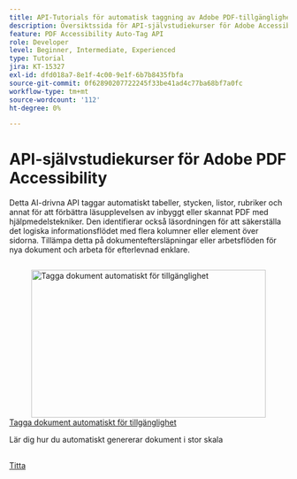 ```yaml
---
title: API-Tutorials för automatisk taggning av Adobe PDF-tillgänglighet
description: Översiktssida för API-självstudiekurser för Adobe Accessibility Auto-Tag
feature: PDF Accessibility Auto-Tag API
role: Developer
level: Beginner, Intermediate, Experienced
type: Tutorial
jira: KT-15327
exl-id: dfd018a7-8e1f-4c00-9e1f-6b7b8435fbfa
source-git-commit: 0f62890207722245f33be41ad4c77ba68bf7a0fc
workflow-type: tm+mt
source-wordcount: '112'
ht-degree: 0%

---
```


# API-självstudiekurser för Adobe PDF Accessibility

Detta AI-drivna API taggar automatiskt tabeller, stycken, listor, rubriker och annat för att förbättra läsupplevelsen av inbyggt eller skannat PDF med hjälpmedelstekniker. Den identifierar också läsordningen för att säkerställa det logiska informationsflödet med flera kolumner eller element över sidorna. Tillämpa detta på dokumenteftersläpningar eller arbetsflöden för nya dokument och arbeta för efterlevnad enklare.

<!-- Comment -->
<!-- CARDS

* https://experienceleague.adobe.com/en/docs/acrobat-services-learn/tutorials/pdfaccessibility/automatically-add-tags
  {target = _self}
  {title = Automatically tag documents for accessibility}
  {description = Learn how to automatically generate documents at scale}
  {image = https://experienceleague.adobe.com/en/docs/acrobat-services-learn/tutorials/pdfaccessibility/media_12d5056f8a08ccdcd7d45c49ee252d1070e5e8e64.png?width=400&format=webply&optimize=medium}
  {cta = Watch}

-->
<!-- End Comment -->

<!-- START CARDS HTML - DO NOT MODIFY BY HAND -->
<div class="columns">
    <div class="column is-half-tablet is-half-desktop is-one-third-widescreen" aria-label="Automatically tag documents for accessibility">
        <div class="card" style="height: 100%; display: flex; flex-direction: column; height: 100%;">
            <div class="card-image">
                <figure class="image x-is-16by9">
                    <a href="https://experienceleague.adobe.com/en/docs/acrobat-services-learn/tutorials/pdfaccessibility/automatically-add-tags" title="Tagga dokument automatiskt för tillgänglighet" target="_self" rel="referrer">
                        <img class="is-bordered-r-small" src="https://experienceleague.adobe.com/en/docs/acrobat-services-learn/tutorials/pdfaccessibility/media_12d5056f8a08ccdcd7d45c49ee252d1070e5e8e64.png?width=400&format=webply&optimize=medium" alt="Tagga dokument automatiskt för tillgänglighet"
                             style="width: 100%; aspect-ratio: 16 / 9; object-fit: cover; overflow: hidden; display: block; margin: auto;">
                    </a>
                </figure>
            </div>
            <div class="card-content is-padded-small" style="display: flex; flex-direction: column; flex-grow: 1; justify-content: space-between;">
                <div class="top-card-content">
                    <p class="headline is-size-6 has-text-weight-bold">
                        <a href="https://experienceleague.adobe.com/en/docs/acrobat-services-learn/tutorials/pdfaccessibility/automatically-add-tags" target="_self" rel="referrer" title="Tagga dokument automatiskt för tillgänglighet">Tagga dokument automatiskt för tillgänglighet</a>
                    </p>
                    <p class="is-size-6">Lär dig hur du automatiskt genererar dokument i stor skala</p>
                </div>
                <a href="https://experienceleague.adobe.com/en/docs/acrobat-services-learn/tutorials/pdfaccessibility/automatically-add-tags" target="_self" rel="referrer" class="spectrum-Button spectrum-Button--outline spectrum-Button--primary spectrum-Button--sizeM" style="align-self: flex-start; margin-top: 1rem;">
                    <span class="spectrum-Button-label has-no-wrap has-text-weight-bold">Titta</span>
                </a>
            </div>
        </div>
    </div>
</div>
<!-- END CARDS HTML - DO NOT MODIFY BY HAND -->